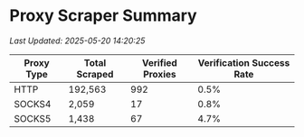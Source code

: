 # Proxy Scraper Summary

_Last Updated: 2025-05-20 14:20:25_

| Proxy Type | Total Scraped | Verified Proxies | Verification Success Rate |
|------------|--------------|------------------|--------------------------|
| HTTP | 192,563 | 992 | 0.5% |
| SOCKS4 | 2,059 | 17 | 0.8% |
| SOCKS5 | 1,438 | 67 | 4.7% |
